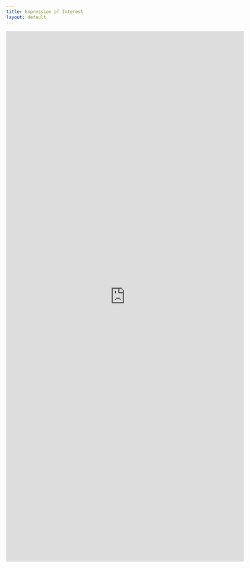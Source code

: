```yaml
---
title: Expression of Interest
layout: default
---
```

<iframe src="https://docs.google.com/forms/d/e/1FAIpQLSdsh91NoQIEuxVe-ZRj0uG-TfI-RGQxlC-OOOwyav-PHgwKRA/viewform?embedded=true" width="640" height="1429" frameborder="0" marginheight="0" marginwidth="0">Loading...</iframe>